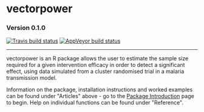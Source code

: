 # vectorpower
### Version 0.1.0
[![Travis build status](https://travis-ci.org/KeithJF82/vectorpower.svg?branch=master)](https://travis-ci.org/KeithJF82/vectorpower)
[![AppVeyor build status](https://ci.appveyor.com/api/projects/status/github/KeithJF82/vectorpower?branch=master&svg=true)](https://ci.appveyor.com/project/KeithJF82/vectorpower)

--------------------------------------------------------------------------------------------------------------------------------

vectorpower is an R package allows the user to estimate the sample size required for a given intervention efficacy in order to detect a significant effect, using data simulated from a cluster randomised trial in a malaria transmission model.

Information on the package, installation instructions and worked examples can be found under "Articles" above - go to the [Package Introduction](https://keithjf82.github.io/vectorpower/articles/A_package_intro.html) page to begin. Help on individual functions can be found under "Reference".